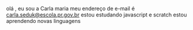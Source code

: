 olá , eu sou a Carla maria
meu endereço de e-mail é carla.seduk@escola.pr.gov.br
estou estudando javascript e scratch 
estou aprendendo novas linguagens 

